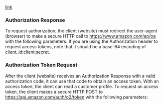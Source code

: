 



[link](https://developer.amazon.com/docs/login-with-amazon/authorization-code-grant.html)


### Authorization Response 
To request authorization, the client (website) must redirect the user-agent (browser) to make a secure HTTP call to https://www.amazon.com/ap/oa with the following parameters. If you are using the Authorization header to request access tokens, note that it should be a base-64 encoding of client_id:client:secret.

### Authorization Token Request
After the client (website) receives an Authorization Response with a valid authorization code, it can use that code to obtain an access token. With an access token, the client can read a customer profile. To request an access token, the client makes a secure HTTP POST to https://api.amazon.com/auth/o2/token with the following parameters:

